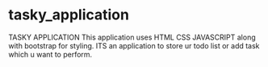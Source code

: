 # tasky_application
TASKY APPLICATION
This application uses HTML CSS JAVASCRIPT along with bootstrap for styling.
ITS an application to store ur todo list or add task which u want to perform.
